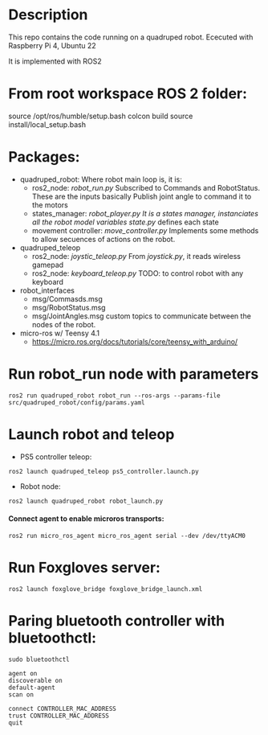 # Description

This repo contains the code running on a quadruped robot.
Ececuted with Raspberry Pi 4, Ubuntu 22

It is implemented with ROS2

# From root workspace ROS 2 folder:

source /opt/ros/humble/setup.bash
colcon build
source install/local_setup.bash

# Packages:

* quadruped_robot: Where robot main loop is, it is:
  * ros2_node: _robot_run.py_
    Subscribed to Commands and RobotStatus. These are the inputs basically
    Publish joint angle to command it to the motors
  * states_manager: _robot_player.py
    It is a states manager, instanciates all the robot model variables
    state.py_ defines each state
  * movement controller: _move_controller.py_
    Implements some methods to allow secuences of actions on the robot.
* quadruped_teleop
  * ros2_node: _joystic_teleop.py_
    From _joystick.py_, it reads wireless gamepad
  * ros2_node: _keyboard_teleop.py_
    TODO: to control robot with any keyboard
* robot_interfaces
  * msg/Commasds.msg
  * msg/RobotStatus.msg
  * msg/JointAngles.msg
    custom topics to communicate between the nodes of the robot.
* micro-ros w/ Teensy 4.1
  * https://micro.ros.org/docs/tutorials/core/teensy_with_arduino/


# Run robot_run node with parameters

```
ros2 run quadruped_robot robot_run --ros-args --params-file src/quadruped_robot/config/params.yaml
```

# Launch robot and teleop

* PS5 controller teleop:
```
ros2 launch quadruped_teleop ps5_controller.launch.py
```
* Robot node: 
```
ros2 launch quadruped_robot robot_launch.py
```


#### Connect agent to enable microros transports:

```
ros2 run micro_ros_agent micro_ros_agent serial --dev /dev/ttyACM0
```

# Run Foxgloves server:

```
ros2 launch foxglove_bridge foxglove_bridge_launch.xml
```

# Paring bluetooth controller with bluetoothctl:
```
sudo bluetoothctl

agent on
discoverable on
default-agent
scan on

connect CONTROLLER_MAC_ADDRESS
trust CONTROLLER_MAC_ADDRESS
quit
```
